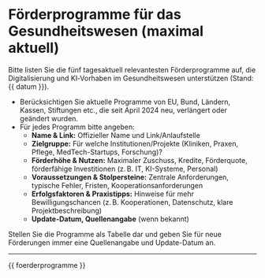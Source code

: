 # Förderprogramme für das Gesundheitswesen (maximal aktuell)

Bitte listen Sie die fünf tagesaktuell relevantesten Förderprogramme auf,
die Digitalisierung und KI‑Vorhaben im Gesundheitswesen unterstützen (Stand: {{ datum }}).

- Berücksichtigen Sie aktuelle Programme von EU, Bund, Ländern, Kassen, Stiftungen etc., die seit April 2024 neu, verlängert oder geändert wurden.
- Für jedes Programm bitte angeben:
  - **Name & Link:** Offizieller Name und Link/Anlaufstelle
  - **Zielgruppe:** Für welche Institutionen/Projekte (Kliniken, Praxen, Pflege, MedTech-Startups, Forschung)?
  - **Förderhöhe & Nutzen:** Maximaler Zuschuss, Kredite, Förderquote, förderfähige Investitionen (z. B. IT, KI-Systeme, Personal)
  - **Voraussetzungen & Stolpersteine:** Zentrale Anforderungen, typische Fehler, Fristen, Kooperationsanforderungen
  - **Erfolgsfaktoren & Praxistipps:** Hinweise für mehr Bewilligungschancen (z. B. Kooperationen, Datenschutz, klare Projektbeschreibung)
  - **Update-Datum, Quellenangabe** (wenn bekannt)

Stellen Sie die Programme als Tabelle dar und geben Sie für neue Förderungen immer eine Quellenangabe und Update-Datum an.

---

{{ foerderprogramme }}
